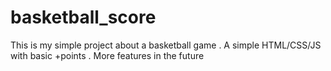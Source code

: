 # basketball_score
This is my simple project about a basketball game .
A simple HTML/CSS/JS with basic +points .
More features in the future